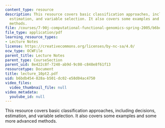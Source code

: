 ```yaml
---
content_type: resource
description: This resource covers basic classification approaches, including decisions,
  estimation, and variable selection. It also covers some examples and some more advanced
  methods.
file: /courses/7-90j-computational-functional-genomics-spring-2005/b6bdb454828ab501dc02e58d04ac4750_lecture_10pt2.pdf
file_type: application/pdf
learning_resource_types:
- Lecture Notes
license: https://creativecommons.org/licenses/by-nc-sa/4.0/
ocw_type: OCWFile
parent_title: Lecture Notes
parent_type: CourseSection
parent_uid: 8e422c8f-7248-ab9d-9c08-c848e8f61f13
resourcetype: Document
title: lecture_10pt2.pdf
uid: b6bdb454-828a-b501-dc02-e58d04ac4750
video_files:
  video_thumbnail_file: null
video_metadata:
  youtube_id: null
---
```

This resource covers basic classification approaches, including decisions, estimation, and variable selection. It also covers some examples and some more advanced methods.